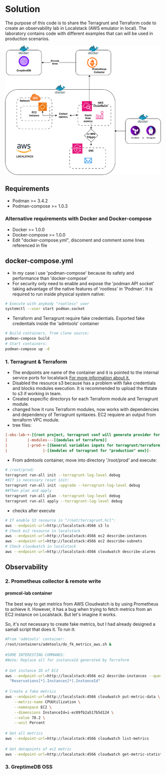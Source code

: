 # Solution
The purpose of this code is to share the Terragrunt and Terraform code to create an observability lab in Localstack (AWS emulator in local). The laboratory contains code with different examples that can will be used in production scenarios.

![](./diagrams/obs-lab.png)
## Requirements
- Podman >= 3.4.2
- Podman-compose >= 1.0.3
### Alternative requirements with Docker and Docker-compose
- Docker >= 1.0.0
- Docker-compose >= 1.0.0
- Edit "docker-compose.yml", discoment and comment some lines referenced in file

## docker-compose.yml
- In my case i use 'podman-compose' because its safety and performance than 'docker-compose' 
- For security only need to enable and expose the 'podman API socket' taking advantage of the native 
  features of 'rootless' in 'Podman'. It is required to run inside physical system native:
```bash
# Execute with anybody "rootless" user
systemctl --user start podman.socket
```
- Terraform and Terragrunt require fake credentials. Exported fake credentials inside the 'admtools' container

```bash
# Build containers, from clone source:
podman-compose build
# Start containers:
podman-compose up -d
```


### 1. Terragrunt & Terraform

- The endpoints are name of the container and it is pointed to the internal service ports for localstack
  [For more information about it.](https://docs.localstack.cloud/references/external-ports/)
- Disabled the resource s3 because has a problem with fake credentials and blocks modules execution. It is recommended to upload the tfstate to s3 if working in team.
- Created especific directorys for each Terraform module and Terragrunt module.
- changed how it runs Terraform modules, now works with dependencies and dependency of Terragrunt 
syntaxies. EC2 requiere an output from terraform VPC module.
- tree files:

```ini
|-obs-lab-+-[{root project, terragrunt conf will generate provider for terraform modules}]
|         |-modules---[{modules of terraform}]
|         |-prod-+-[{General variables inputs for terragrunt/terraform and dependencies}]
|                |-[{modules of terragrunt for "production" env}]-
```

- From admtools container, move into directory '/root/prod' and execute:
```bash
# /root/prod/
terragrunt run-all init --terragrunt-log-level debug
##If is necessary reset init:
terragrunt run-all init -upgrade --terragrunt-log-level debug
##Then plan and apply
terragrunt run-all plan --terragrunt-log-level debug
terragrunt run-all apply --terragrunt-log-level debug
```
- checks after execute
```bash
# If enable S3 resource in "/root/terragrunt.hcl": 
aws --endpoint-url=http://localstack:4566 s3 ls
# Check ec2 resource in localstack
aws --endpoint-url=http://localstack:4566 ec2 describe-instances
aws --endpoint-url=http://localstack:4566 ec2 describe-subnets
# Check cloudwatch in localstack
aws --endpoint-url=http://localstack:4566 cloudwatch describe-alarms
```


## Observability

### 2. Prometheus collector & remote write
#### promcol-lab container
The best way to get metrics from AWS Cloudwatch is by using Prometheus to achieve it. However, it has a bug when
trying to fetch metrics from an EC2 instance on Localstack. But let's imagine it works.

So, it's not necessary to create fake metrics, but I had already designed a samall script that
does it. To run it:

```BASH
#From 'admtools' container:
/root/containers/admtools/do_fk_metrics_aws.sh &

#SOME INTERESTING COMMANDS:
#Note: Replace all for instanceId generated by Terraform

# Get instance ID of EC2
aws --endpoint-url=http://localstack:4566 ec2 describe-instances --query \
  "Reservations[*].Instances[*].InstanceId"

# Create a fake metrics
aws --endpoint-url=http://localstack:4566 cloudwatch put-metric-data \
    --metric-name CPUUtilization \
    --namespace EC2 \
    --dimensions InstanceId=i-ec09fb2a517b5d124 \
    --value 70.2 \
    --unit Percent

# Get all metrics
aws --endpoint-url=http://localstack:4566 cloudwatch list-metrics

# Get datapoints of ec2 metric
aws --endpoint-url=http://localstack:4566 cloudwatch get-metric-statistics --namespace EC2 --metric-name CPUUtilization --period 60 --start-time 1737969900 --end-time 1737971574 --statistics Maximum --dimensions Name=InstanceId,Value=i-aa54280b70f78b651
```


### 3. GreptimeDB OSS
